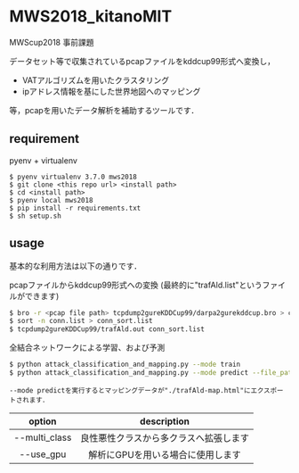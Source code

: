 # MWS2018_kitanoMIT
MWScup2018 事前課題  

データセット等で収集されているpcapファイルをkddcup99形式へ変換し，

- VATアルゴリズムを用いたクラスタリング
- ipアドレス情報を基にした世界地図へのマッピング

等，pcapを用いたデータ解析を補助するツールです．

## requirement
pyenv + virtualenv

```
$ pyenv virtualenv 3.7.0 mws2018
$ git clone <this repo url> <install path>
$ cd <install path>
$ pyenv local mws2018
$ pip install -r requirements.txt
$ sh setup.sh
```

## usage 
基本的な利用方法は以下の通りです．

pcapファイルからkddcup99形式への変換 (最終的に"trafAld.list"というファイルができます)
```bash
$ bro -r <pcap file path> tcpdump2gureKDDCup99/darpa2gurekddcup.bro > conn.list
$ sort -n conn.list > conn_sort.list
$ tcpdump2gureKDDCup99/trafAld.out conn_sort.list
```

全結合ネットワークによる学習、および予測
```bash
$ python attack_classification_and_mapping.py --mode train
$ python attack_classification_and_mapping.py --mode predict --file_path trafAld.list
```

`--mode predictを実行するとマッピングデータが"./trafAld-map.html"にエクスポートされます．`

|     option    |             description              |
|:-------------:|:--------------------------------------:|
| --multi_class | 良性悪性クラスから多クラスへ拡張します |
| --use_gpu     | 解析にGPUを用いる場合に使用します      |
